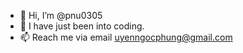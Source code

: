 - 👋 Hi, I’m @pnu0305
- 👀 I have just been into coding.
- 📫 Reach me via email uyenngocphung@gmail.com

<!---
pnu0305/pnu0305 is a ✨ special ✨ repository because its `README.md` (this file) appears on your GitHub profile.
You can click the Preview link to take a look at your changes.
--->
